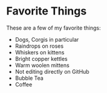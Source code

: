 # Favorite Things

These are a few of my favorite things:

- Dogs, Corgis in particular 
- Raindrops on roses
- Whiskers on kittens
- Bright copper kettles
- Warm woolen mittens
- Not editing directly on GitHub
- Bubble Tea
- Coffee
